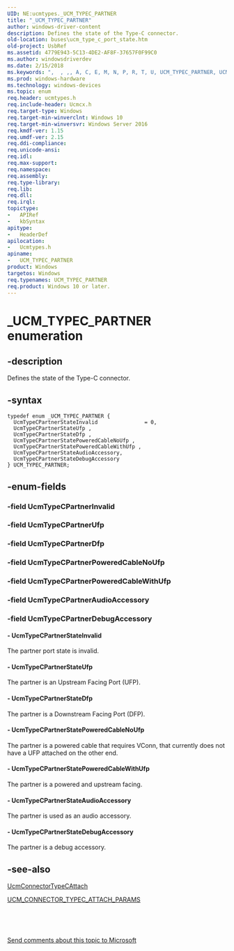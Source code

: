 ```yaml
---
UID: NE:ucmtypes._UCM_TYPEC_PARTNER
title: "_UCM_TYPEC_PARTNER"
author: windows-driver-content
description: Defines the state of the Type-C connector.
old-location: buses\ucm_type_c_port_state.htm
old-project: UsbRef
ms.assetid: 4779E943-5C13-4DE2-AF8F-37657F0F99C0
ms.author: windowsdriverdev
ms.date: 2/15/2018
ms.keywords: ",  , ,, A, C, E, M, N, P, R, T, U, UCM_TYPEC_PARTNER, UCM_TYPEC_PARTNER enumeration [Buses], UcmTypeCPartnerStateAudioAccessory, UcmTypeCPartnerStateDebugAccessory, UcmTypeCPartnerStateDfp, UcmTypeCPartnerStateInvalid, UcmTypeCPartnerStatePoweredCableNoUfp, UcmTypeCPartnerStatePoweredCableWithUfp, UcmTypeCPartnerStateUfp, Y, _, _UCM_TYPEC_PARTNER, buses.ucm_type_c_port_state, ucmtypes/UCM_TYPEC_PARTNER, ucmtypes/UcmTypeCPartnerStateAudioAccessory, ucmtypes/UcmTypeCPartnerStateDebugAccessory, ucmtypes/UcmTypeCPartnerStateDfp, ucmtypes/UcmTypeCPartnerStateInvalid, ucmtypes/UcmTypeCPartnerStatePoweredCableNoUfp, ucmtypes/UcmTypeCPartnerStatePoweredCableWithUfp, ucmtypes/UcmTypeCPartnerStateUfp"
ms.prod: windows-hardware
ms.technology: windows-devices
ms.topic: enum
req.header: ucmtypes.h
req.include-header: Ucmcx.h
req.target-type: Windows
req.target-min-winverclnt: Windows 10
req.target-min-winversvr: Windows Server 2016
req.kmdf-ver: 1.15
req.umdf-ver: 2.15
req.ddi-compliance: 
req.unicode-ansi: 
req.idl: 
req.max-support: 
req.namespace: 
req.assembly: 
req.type-library: 
req.lib: 
req.dll: 
req.irql: 
topictype:
-	APIRef
-	kbSyntax
apitype:
-	HeaderDef
apilocation:
-	Ucmtypes.h
apiname:
-	UCM_TYPEC_PARTNER
product: Windows
targetos: Windows
req.typenames: UCM_TYPEC_PARTNER
req.product: Windows 10 or later.
---
```


# _UCM_TYPEC_PARTNER enumeration


## -description


Defines the state of the Type-C connector.


## -syntax


````
typedef enum _UCM_TYPEC_PARTNER { 
  UcmTypeCPartnerStateInvalid               = 0,
  UcmTypeCPartnerStateUfp ,
  UcmTypeCPartnerStateDfp ,
  UcmTypeCPartnerStatePoweredCableNoUfp ,
  UcmTypeCPartnerStatePoweredCableWithUfp ,
  UcmTypeCPartnerStateAudioAccessory,
  UcmTypeCPartnerStateDebugAccessory
} UCM_TYPEC_PARTNER;
````


## -enum-fields




### -field UcmTypeCPartnerInvalid


### -field UcmTypeCPartnerUfp


### -field UcmTypeCPartnerDfp


### -field UcmTypeCPartnerPoweredCableNoUfp


### -field UcmTypeCPartnerPoweredCableWithUfp


### -field UcmTypeCPartnerAudioAccessory


### -field UcmTypeCPartnerDebugAccessory




#### - UcmTypeCPartnerStateInvalid

The partner port state is invalid.


#### - UcmTypeCPartnerStateUfp

The partner is an Upstream Facing Port (UFP).


#### - UcmTypeCPartnerStateDfp

The partner is a Downstream Facing Port (DFP).


#### - UcmTypeCPartnerStatePoweredCableNoUfp

The partner is a powered cable that requires VConn, that currently does not have a UFP attached on the other end.


#### - UcmTypeCPartnerStatePoweredCableWithUfp

The partner is a powered and upstream facing.


#### - UcmTypeCPartnerStateAudioAccessory

The partner is used as an audio accessory.


#### - UcmTypeCPartnerStateDebugAccessory

The partner is a debug accessory.


## -see-also

<a href="..\ucmmanager\nf-ucmmanager-ucmconnectortypecattach.md">UcmConnectorTypeCAttach</a>



<a href="..\ucmmanager\ns-ucmmanager-_ucm_connector_typec_attach_params.md">UCM_CONNECTOR_TYPEC_ATTACH_PARAMS</a>



 

 

<a href="mailto:wsddocfb@microsoft.com?subject=Documentation%20feedback [UsbRef\buses]:%20UCM_TYPEC_PARTNER enumeration%20 RELEASE:%20(2/15/2018)&amp;body=%0A%0APRIVACY STATEMENT%0A%0AWe use your feedback to improve the documentation. We don't use your email address for any other purpose, and we'll remove your email address from our system after the issue that you're reporting is fixed. While we're working to fix this issue, we might send you an email message to ask for more info. Later, we might also send you an email message to let you know that we've addressed your feedback.%0A%0AFor more info about Microsoft's privacy policy, see http://privacy.microsoft.com/en-us/default.aspx." title="Send comments about this topic to Microsoft">Send comments about this topic to Microsoft</a>

